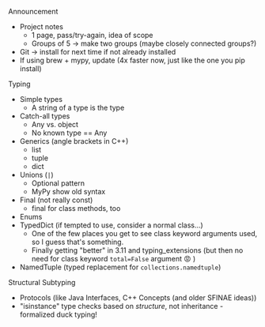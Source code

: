 Announcement

- Project notes
  - 1 page, pass/try-again, idea of scope
  - Groups of 5 -> make two groups (maybe closely connected groups?)
- Git -> install for next time if not already installed
- If using brew + mypy, update (4x faster now, just like the one you pip
  install)

Typing

- Simple types
  - A string of a type is the type
- Catch-all types
  - Any vs. object
  - No known type == Any
- Generics (angle brackets in C++)
  - list
  - tuple
  - dict
- Unions (`|`)
  - Optional pattern
  - MyPy show old syntax
- Final (not really const)
  - final for class methods, too
- Enums
- TypedDict (if tempted to use, consider a normal class...)
  - One of the few places you get to see class keyword arguments used, so I
    guess that's something.
  - Finally getting "better" in 3.11 and typing_extensions (but then no need for
    class keyword `total=False` argument 😡 )
- NamedTuple (typed replacement for `collections.namedtuple`)

Structural Subtyping

- Protocols (like Java Interfaces, C++ Concepts (and older SFINAE ideas))
- "isinstance" type checks based on _structure_, not inheritance - formalized
  duck typing!
